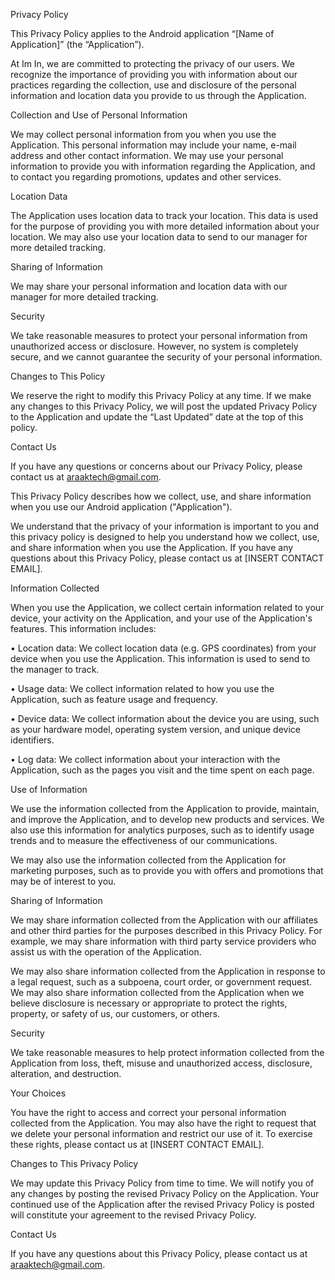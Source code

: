 Privacy Policy

This Privacy Policy applies to the Android application “[Name of Application]” (the “Application”).

At Im In, we are committed to protecting the privacy of our users. We recognize the importance of providing you with information about our practices regarding the collection, use and disclosure of the personal information and location data you provide to us through the Application.

Collection and Use of Personal Information

We may collect personal information from you when you use the Application. This personal information may include your name, e-mail address and other contact information. We may use your personal information to provide you with information regarding the Application, and to contact you regarding promotions, updates and other services.

Location Data

The Application uses location data to track your location. This data is used for the purpose of providing you with more detailed information about your location. We may also use your location data to send to our manager for more detailed tracking.

Sharing of Information

We may share your personal information and location data with our manager for more detailed tracking.

Security

We take reasonable measures to protect your personal information from unauthorized access or disclosure. However, no system is completely secure, and we cannot guarantee the security of your personal information.

Changes to This Policy

We reserve the right to modify this Privacy Policy at any time. If we make any changes to this Privacy Policy, we will post the updated Privacy Policy to the Application and update the “Last Updated” date at the top of this policy.

Contact Us

If you have any questions or concerns about our Privacy Policy, please contact us at araaktech@gmail.com.

This Privacy Policy describes how we collect, use, and share information when you use our Android application ("Application").

We understand that the privacy of your information is important to you and this privacy policy is designed to help you understand how we collect, use, and share information when you use the Application. If you have any questions about this Privacy Policy, please contact us at [INSERT CONTACT EMAIL].

Information Collected

When you use the Application, we collect certain information related to your device, your activity on the Application, and your use of the Application's features. This information includes:

• Location data: We collect location data (e.g. GPS coordinates) from your device when you use the Application. This information is used to send to the manager to track.

• Usage data: We collect information related to how you use the Application, such as feature usage and frequency.

• Device data: We collect information about the device you are using, such as your hardware model, operating system version, and unique device identifiers.

• Log data: We collect information about your interaction with the Application, such as the pages you visit and the time spent on each page.

Use of Information 

We use the information collected from the Application to provide, maintain, and improve the Application, and to develop new products and services. We also use this information for analytics purposes, such as to identify usage trends and to measure the effectiveness of our communications.

We may also use the information collected from the Application for marketing purposes, such as to provide you with offers and promotions that may be of interest to you.

Sharing of Information 

We may share information collected from the Application with our affiliates and other third parties for the purposes described in this Privacy Policy. For example, we may share information with third party service providers who assist us with the operation of the Application.

We may also share information collected from the Application in response to a legal request, such as a subpoena, court order, or government request. We may also share information collected from the Application when we believe disclosure is necessary or appropriate to protect the rights, property, or safety of us, our customers, or others.

Security 

We take reasonable measures to help protect information collected from the Application from loss, theft, misuse and unauthorized access, disclosure, alteration, and destruction.

Your Choices 

You have the right to access and correct your personal information collected from the Application. You may also have the right to request that we delete your personal information and restrict our use of it. To exercise these rights, please contact us at [INSERT CONTACT EMAIL].

Changes to This Privacy Policy 

We may update this Privacy Policy from time to time. We will notify you of any changes by posting the revised Privacy Policy on the Application. Your continued use of the Application after the revised Privacy Policy is posted will constitute your agreement to the revised Privacy Policy.

Contact Us 

If you have any questions about this Privacy Policy, please contact us at araaktech@gmail.com.